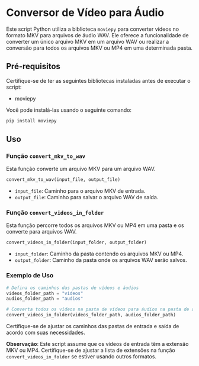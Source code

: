 # Conversor de Vídeo para Áudio

Este script Python utiliza a biblioteca `moviepy` para converter vídeos no formato MKV para arquivos de áudio WAV. Ele oferece a funcionalidade de converter um único arquivo MKV em um arquivo WAV ou realizar a conversão para todos os arquivos MKV ou MP4 em uma determinada pasta.

## Pré-requisitos
Certifique-se de ter as seguintes bibliotecas instaladas antes de executar o script:
- moviepy

Você pode instalá-las usando o seguinte comando:
```bash
pip install moviepy
```

## Uso

### Função `convert_mkv_to_wav`

Esta função converte um arquivo MKV para um arquivo WAV.

```python
convert_mkv_to_wav(input_file, output_file)
```

- `input_file`: Caminho para o arquivo MKV de entrada.
- `output_file`: Caminho para salvar o arquivo WAV de saída.

### Função `convert_videos_in_folder`

Esta função percorre todos os arquivos MKV ou MP4 em uma pasta e os converte para arquivos WAV.

```python
convert_videos_in_folder(input_folder, output_folder)
```

- `input_folder`: Caminho da pasta contendo os arquivos MKV ou MP4.
- `output_folder`: Caminho da pasta onde os arquivos WAV serão salvos.

### Exemplo de Uso

```python
# Defina os caminhos das pastas de vídeos e áudios
videos_folder_path = "videos"
audios_folder_path = "audios"

# Converta todos os vídeos na pasta de vídeos para áudios na pasta de áudios
convert_videos_in_folder(videos_folder_path, audios_folder_path)
```

Certifique-se de ajustar os caminhos das pastas de entrada e saída de acordo com suas necessidades.

**Observação**: Este script assume que os vídeos de entrada têm a extensão MKV ou MP4. Certifique-se de ajustar a lista de extensões na função `convert_videos_in_folder` se estiver usando outros formatos.

